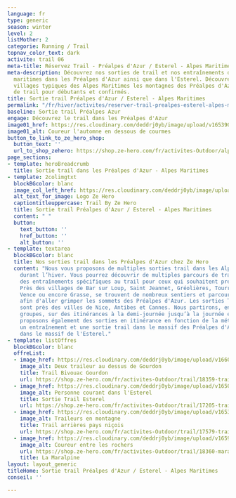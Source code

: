 ```yaml
---
language: fr
type: generic
season: winter
level: 2
listMother: 2
categorie: Running / Trail
topnav_color_text: dark
activite: trail 06
meta-title: Réservez Trail - Préalpes d'Azur / Esterel - Alpes Maritimes
meta-description: Découvrez nos sorties de trail et nos entraînements dans les Alpes
  maritimes dans les Préalpes d'Azur ainsi que dans l'Esterel. Découvrez depuis les
  villages typiques des Alpes Maritimes les montagnes des Préalpes d'Azur. Des sorties
  de trail pour débutants et confirmés.
title: Sortie trail Préalpes d'Azur / Esterel - Alpes Maritimes
permalink: "/fr/hiver/activites/reserver-trail-prealpes-esterel-alpes-maritimes"
baseline: Sortie trail Préalpes Azur
engage: Découvrez le trail dans les Préalpes d'Azur
image01_href: https://res.cloudinary.com/deddrj0yb/image/upload/v1653904886/website/By%20Ze%20Hero%20Activity/IMG_20201017_144143_BURST021.jpg
image01_alt: Coureur l'automne en dessous de courmes
button_to_link_to_ze_hero_shop:
  button_text: ''
  url_to_shop_zehero: https://shop.ze-hero.com/fr/activites-Outdoor/alpes-maritimes/trail
page_sections:
- template: heroBreadcrumb
  title: Sortie trail dans les Préalpes d'Azur - Alpes Maritimes
- template: 2colimgtxt
  blockBGcolor: blanc
  image_col_left_href: https://res.cloudinary.com/deddrj0yb/image/upload/v1640094644/website/logo/Sur%20fond%20clair/logo-ze-hero-horizontal_4_a3dhvk.png
  alt_text_for_image: Logo Ze Hero
  captiontitleuppercase: Trail By Ze Hero
  title: Sortie trail Préalpes d'Azur / Esterel - Alpes Maritimes
  content: " "
  button:
    text_button: ''
    href_button: ''
    alt_button: ''
- template: textarea
  blockBGcolor: blanc
  title: Nos sorties trail dans les Préalpes d'Azur chez Ze Hero
  content: "Nous vous proposons de multiples sorties trail dans les Alpes Maritimes
    durant l’hiver. Vous pourrez découvrir de multiples parcours de trail ainsi que
    des entraînements spécifiques au trail pour ceux qui souhaitent préparer des compétitions.
    Près des villages de Bar sur Loup, Saint Jeannet, Gréolières, Tourrettes sur Loup,
    Vence ou encore Grasse, se trouvent de nombreux sentiers et parcours de trail
    afin d'aller grimper les sommets des Préalpes d'Azur. Les sorties Trail et entraînements
    sont près des villes de Nice, Antibes et Cannes. Nous partirons, en fonction des
    groupes, sur des itinérances à la demi-journée jusqu’à la journée entière. Nous
    proposons également des sorties en itinérance en fonction de la météo.  \nRéservez
    un entraînement et une sortie trail dans le massif des Préalpes d'Azur ainsi que
    dans le massif de l'Esterel."
- template: listOffres
  blockBGcolor: blanc
  offreList:
  - image_href: https://res.cloudinary.com/deddrj0yb/image/upload/v1660059824/website/By%20Ze%20Hero%20Activity/IMG20210417105538.jpg
    image_alt: Deux traileur au dessus de Gourdon
    title: Trail Bivouac Gourdon
    url: https://shop.ze-hero.com/fr/activites-Outdoor/trail/18359-trail-bivouac-gourdon-alpe-maritimes-2-journees-dendurance-trail-yann-alarcon
  - image_href: https://res.cloudinary.com/deddrj0yb/image/upload/v1650619667/website/By%20Ze%20Hero%20Activity/_D5C4137_-lr.jpg
    image_alt: Personne courant dans l'Esterel
    title: Sortie Trail Esterel
    url: https://shop.ze-hero.com/fr/activites-Outdoor/trail/17205-trail-journee-activite-ze-hero
  - image_href: https://res.cloudinary.com/deddrj0yb/image/upload/v1653904865/website/By%20Ze%20Hero%20Activity/IMG_20200723_151838.jpg
    image_alt: Traileurs en montagne
    title: Trail arrières pays niçois
    url: https://shop.ze-hero.com/fr/activites-Outdoor/trail/17579-trail-journee-levens-ze-hero-yann-alarcon
  - image_href: https://res.cloudinary.com/deddrj0yb/image/upload/v1659957076/website/By%20Ze%20Hero%20Activity/IMG_20201017_145050_016.jpg
    image_alt: Coureur entre les rochers
    url: https://shop.ze-hero.com/fr/activites-Outdoor/trail/18360-maralpine-traversee-des-prealpes-dazur-2-jours-nuit-gite-ze-hero-yann-alarcon
    title: La Maralpine
layout: layout_generic
titleHome: Sortie trail Préalpes d'Azur / Esterel - Alpes Maritimes
conseil: ''

---
```

